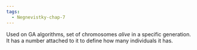 ```yaml
---
tags:
  - Negnevistky-chap-7
---
```

Used on GA algorithms, set of chromosomes *alive* in a specific generation. It has a number attached to it to define how many individuals it has.